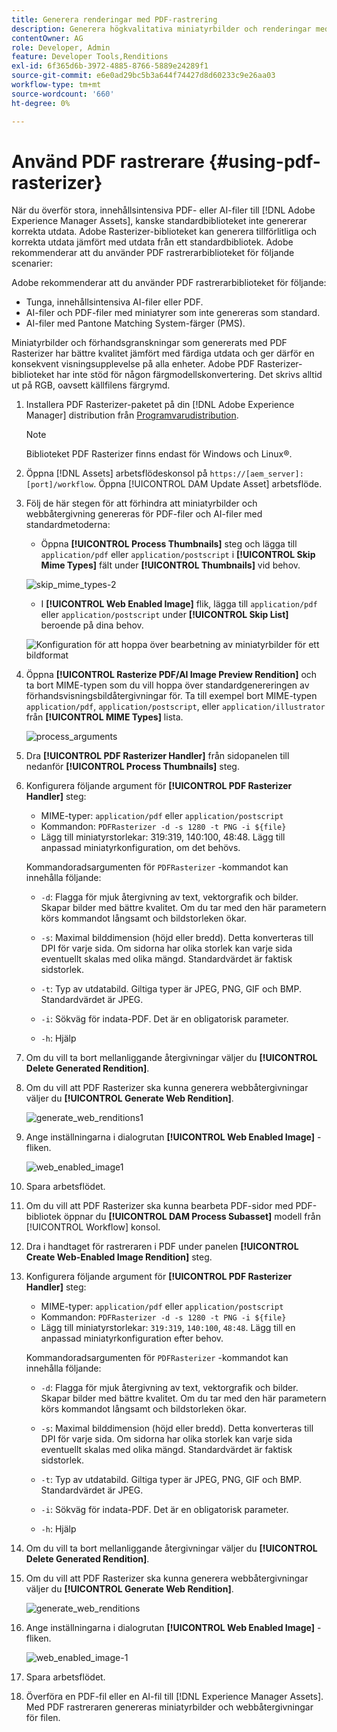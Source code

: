 ```yaml
---
title: Generera renderingar med PDF-rastrering
description: Generera högkvalitativa miniatyrbilder och renderingar med Adobe PDF Rasterizer-biblioteket.
contentOwner: AG
role: Developer, Admin
feature: Developer Tools,Renditions
exl-id: 6f365d6b-3972-4885-8766-5889e24289f1
source-git-commit: e6e0ad29bc5b3a644f74427d8d60233c9e26aa03
workflow-type: tm+mt
source-wordcount: '660'
ht-degree: 0%

---
```


# Använd PDF rastrerare {#using-pdf-rasterizer}

När du överför stora, innehållsintensiva PDF- eller AI-filer till [!DNL Adobe Experience Manager Assets], kanske standardbiblioteket inte genererar korrekta utdata. Adobe Rasterizer-biblioteket kan generera tillförlitliga och korrekta utdata jämfört med utdata från ett standardbibliotek. Adobe rekommenderar att du använder PDF rastrerarbiblioteket för följande scenarier:

Adobe rekommenderar att du använder PDF rastrerarbiblioteket för följande:

* Tunga, innehållsintensiva AI-filer eller PDF.
* AI-filer och PDF-filer med miniatyrer som inte genereras som standard.
* AI-filer med Pantone Matching System-färger (PMS).

Miniatyrbilder och förhandsgranskningar som genererats med PDF Rasterizer har bättre kvalitet jämfört med färdiga utdata och ger därför en konsekvent visningsupplevelse på alla enheter. Adobe PDF Rasterizer-biblioteket har inte stöd för någon färgmodellskonvertering. Det skrivs alltid ut på RGB, oavsett källfilens färgrymd.

1. Installera PDF Rasterizer-paketet på din [!DNL Adobe Experience Manager] distribution från [Programvarudistribution](https://experience.adobe.com/#/downloads/content/software-distribution/en/aem.html?package=/content/software-distribution/en/details.html/content/dam/aem/public/adobe/packages/cq650/product/assets/aem-assets-pdf-rasterizer-pkg-4.6.zip).

   >[!NOTE]
   >
   >Biblioteket PDF Rasterizer finns endast för Windows och Linux®.

1. Öppna [!DNL Assets] arbetsflödeskonsol på `https://[aem_server]:[port]/workflow`. Öppna [!UICONTROL DAM Update Asset] arbetsflöde.

1. Följ de här stegen för att förhindra att miniatyrbilder och webbåtergivning genereras för PDF-filer och AI-filer med standardmetoderna:

   * Öppna **[!UICONTROL Process Thumbnails]** steg och lägga till `application/pdf` eller `application/postscript` i **[!UICONTROL Skip Mime Types]** fält under **[!UICONTROL Thumbnails]** vid behov.

   ![skip_mime_types-2](assets/skip_mime_types-2.png)

   * I **[!UICONTROL Web Enabled Image]** flik, lägga till `application/pdf` eller `application/postscript` under **[!UICONTROL Skip List]** beroende på dina behov.

   ![Konfiguration för att hoppa över bearbetning av miniatyrbilder för ett bildformat](assets/web_enabled_imageskiplist.png)

1. Öppna **[!UICONTROL Rasterize PDF/AI Image Preview Rendition]** och ta bort MIME-typen som du vill hoppa över standardgenereringen av förhandsvisningsbildåtergivningar för. Ta till exempel bort MIME-typen `application/pdf`, `application/postscript`, eller `application/illustrator` från **[!UICONTROL MIME Types]** lista.

   ![process_arguments](assets/process_arguments.png)

1. Dra **[!UICONTROL PDF Rasterizer Handler]** från sidopanelen till nedanför **[!UICONTROL Process Thumbnails]** steg.
1. Konfigurera följande argument för **[!UICONTROL PDF Rasterizer Handler]** steg:

   * MIME-typer: `application/pdf` eller `application/postscript`
   * Kommandon: `PDFRasterizer -d -s 1280 -t PNG -i ${file}`
   * Lägg till miniatyrstorlekar: 319:319, 140:100, 48:48. Lägg till anpassad miniatyrkonfiguration, om det behövs.

   Kommandoradsargumenten för `PDFRasterizer` -kommandot kan innehålla följande:

   * `-d`: Flagga för mjuk återgivning av text, vektorgrafik och bilder. Skapar bilder med bättre kvalitet. Om du tar med den här parametern körs kommandot långsamt och bildstorleken ökar.

   * `-s`: Maximal bilddimension (höjd eller bredd). Detta konverteras till DPI för varje sida. Om sidorna har olika storlek kan varje sida eventuellt skalas med olika mängd. Standardvärdet är faktisk sidstorlek.

   * `-t`: Typ av utdatabild. Giltiga typer är JPEG, PNG, GIF och BMP. Standardvärdet är JPEG.

   * `-i`: Sökväg för indata-PDF. Det är en obligatorisk parameter.

   * `-h`: Hjälp

1. Om du vill ta bort mellanliggande återgivningar väljer du **[!UICONTROL Delete Generated Rendition]**.
1. Om du vill att PDF Rasterizer ska kunna generera webbåtergivningar väljer du **[!UICONTROL Generate Web Rendition]**.

   ![generate_web_renditions1](assets/generate_web_renditions1.png)

1. Ange inställningarna i dialogrutan **[!UICONTROL Web Enabled Image]** -fliken.

   ![web_enabled_image1](assets/web_enabled_image1.png)

1. Spara arbetsflödet.
1. Om du vill att PDF Rasterizer ska kunna bearbeta PDF-sidor med PDF-bibliotek öppnar du **[!UICONTROL DAM Process Subasset]** modell från [!UICONTROL Workflow] konsol.
1. Dra i handtaget för rastreraren i PDF under panelen **[!UICONTROL Create Web-Enabled Image Rendition]** steg.
1. Konfigurera följande argument för **[!UICONTROL PDF Rasterizer Handler]** steg:

   * MIME-typer: `application/pdf` eller `application/postscript`
   * Kommandon: `PDFRasterizer -d -s 1280 -t PNG -i ${file}`
   * Lägg till miniatyrstorlekar: `319:319`, `140:100`, `48:48`. Lägg till en anpassad miniatyrkonfiguration efter behov.

   Kommandoradsargumenten för `PDFRasterizer` -kommandot kan innehålla följande:

   * `-d`: Flagga för mjuk återgivning av text, vektorgrafik och bilder. Skapar bilder med bättre kvalitet. Om du tar med den här parametern körs kommandot långsamt och bildstorleken ökar.

   * `-s`: Maximal bilddimension (höjd eller bredd). Detta konverteras till DPI för varje sida. Om sidorna har olika storlek kan varje sida eventuellt skalas med olika mängd. Standardvärdet är faktisk sidstorlek.

   * `-t`: Typ av utdatabild. Giltiga typer är JPEG, PNG, GIF och BMP. Standardvärdet är JPEG.

   * `-i`: Sökväg för indata-PDF. Det är en obligatorisk parameter.

   * `-h`: Hjälp

1. Om du vill ta bort mellanliggande återgivningar väljer du **[!UICONTROL Delete Generated Rendition]**.
1. Om du vill att PDF Rasterizer ska kunna generera webbåtergivningar väljer du **[!UICONTROL Generate Web Rendition]**.

   ![generate_web_renditions](assets/generate_web_renditions.png)

1. Ange inställningarna i dialogrutan **[!UICONTROL Web Enabled Image]** -fliken.

   ![web_enabled_image-1](assets/web_enabled_image-1.png)

1. Spara arbetsflödet.
1. Överföra en PDF-fil eller en AI-fil till [!DNL Experience Manager Assets]. Med PDF rastreraren genereras miniatyrbilder och webbåtergivningar för filen.
